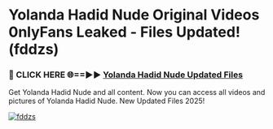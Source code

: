 # Yolanda Hadid Nude Original Videos 0nlyFans Leaked - Files Updated! (fddzs)

<h3>🔴 CLICK HERE 🌐==►► <a href="https://tinyurl.com/yc6ubb5a" rel="nofollow">Yolanda Hadid Nude Updated Files</a></h3>

Get Yolanda Hadid Nude and all content. Now you can access all videos and pictures of Yolanda Hadid Nude. New Updated Files 2025!

[![fddzs](https://i.imgur.com/7eu0CRL.gif)](https://tinyurl.com/yc6ubb5a)
